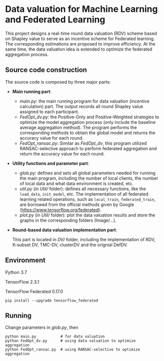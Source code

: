 # Data valuation for Machine Learning and Federated Learning

This project designs a real-time round data valuation (RDV) scheme based on Shapley value to serve as an incentive scheme for Federated learning. The corresponding estimations are proposed to improve efficiency. At the same time, the data valuation idea is extended to optimize the federated aggregation process.

## Source code construction

The source code is composed by three major parts:

- **Main running part**:

  - *main.py*: the main running program for data valuation (incentive calculation) part. The output records all round Shapley value assigned to each participant. 
  - *FedOpt_dv.py*: the Positive-Only and Positive-Weighted strategies to optimize the model aggregation process (only include the baseline average aggregation method). The program performs the corresponding methods to obtain the global model and returns the accuracy value for each round.
  - *FedOpt_ransac.py*: Similar as *FedOpt_dv*, this program utilized RANSAC-selective approach to perform federated aggregation and return the accuracy value for each round.

- **Utility functions and parameter part**:

  - *glob.py*: defines and sets all global parameters needed for running the main program, including the number of local clients, the number of local data and what data environment is created, etc. 
  - *util.py* (in *Util/* folder): defines all necessary functions, like the `load_data`, `init_model`, etc. The implementation of all federated learning related operations, such as `local_train`, `federated_train`,  are borrowed from the official methods given by Google (https://www.tensorflow.org/federated). 
  - *plot.py* (in *Util/* folder): plot the data valuation results and store the graphs in the corresponding folders (Image/...).

- **Round-based data valuation implementation part**:

  This part is located in *DV/* folder, including the implementation of RDV, K-subset DV, TMC-DV, clusterDV and the orignial DefDV.



## Environment

Python 3.7

TensorFlow 2.3.1

TensorFlow Federated 0.17.0

```shell
pip install --upgrade tensorflow_federated
```



## Running

Change parameters in  *glob.py*, then 

```shell
python main.py           # for data valuation
python FedOpt_dv.py      # using data valuation to optimize aggregation
python FedOpt_ransac.py  # using RANSAC-selective to optimize aggregation
```



